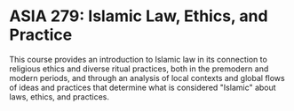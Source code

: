 # ASIA 279: Islamic Law, Ethics, and Practice

This course provides an introduction to Islamic law in its connection to religious ethics and diverse ritual practices, both in the premodern and modern periods, and through an analysis of local contexts and global flows of ideas and practices that determine what is considered "Islamic" about laws, ethics, and practices.